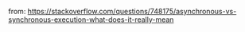 from: https://stackoverflow.com/questions/748175/asynchronous-vs-synchronous-execution-what-does-it-really-mean
